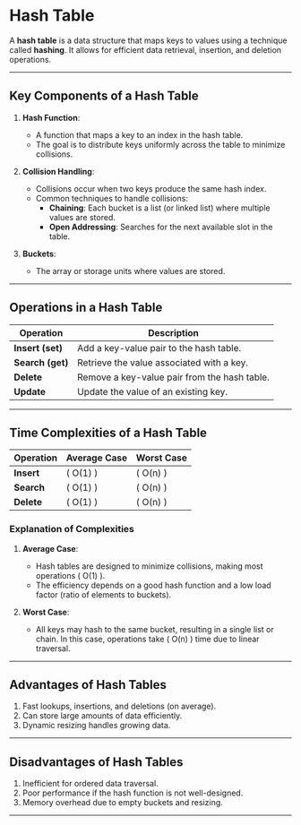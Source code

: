 # **Hash Table**

A **hash table** is a data structure that maps keys to values using a technique called **hashing**. It allows for efficient data retrieval, insertion, and deletion operations.

---

## **Key Components of a Hash Table**

1. **Hash Function**:

   - A function that maps a key to an index in the hash table.
   - The goal is to distribute keys uniformly across the table to minimize collisions.

2. **Collision Handling**:

   - Collisions occur when two keys produce the same hash index.
   - Common techniques to handle collisions:
     - **Chaining**: Each bucket is a list (or linked list) where multiple values are stored.
     - **Open Addressing**: Searches for the next available slot in the table.

3. **Buckets**:
   - The array or storage units where values are stored.

---

## **Operations in a Hash Table**

| Operation        | Description                                  |
| ---------------- | -------------------------------------------- |
| **Insert (set)** | Add a key-value pair to the hash table.      |
| **Search (get)** | Retrieve the value associated with a key.    |
| **Delete**       | Remove a key-value pair from the hash table. |
| **Update**       | Update the value of an existing key.         |

---

## **Time Complexities of a Hash Table**

| Operation  | Average Case | Worst Case |
| ---------- | ------------ | ---------- |
| **Insert** | \( O(1) \)   | \( O(n) \) |
| **Search** | \( O(1) \)   | \( O(n) \) |
| **Delete** | \( O(1) \)   | \( O(n) \) |

### **Explanation of Complexities**

1. **Average Case**:

   - Hash tables are designed to minimize collisions, making most operations \( O(1) \).
   - The efficiency depends on a good hash function and a low load factor (ratio of elements to buckets).

2. **Worst Case**:
   - All keys may hash to the same bucket, resulting in a single list or chain. In this case, operations take \( O(n) \) time due to linear traversal.

---

## **Advantages of Hash Tables**

1. Fast lookups, insertions, and deletions (on average).
2. Can store large amounts of data efficiently.
3. Dynamic resizing handles growing data.

---

## **Disadvantages of Hash Tables**

1. Inefficient for ordered data traversal.
2. Poor performance if the hash function is not well-designed.
3. Memory overhead due to empty buckets and resizing.

---
